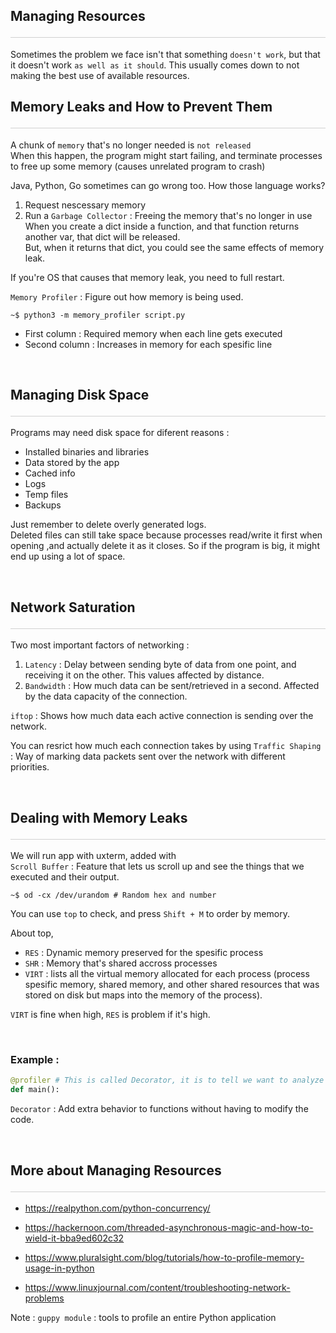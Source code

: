 <style>hr{opacity: 20%; height: 1px!important; margin-bottom:0px!important</style>

## Managing Resources <hr/>
Sometimes the problem we face isn't that something `doesn't work`, but that it doesn't work `as well as it should`. This usually comes down to not making the best use of available resources.


## Memory Leaks and How to Prevent Them <hr/>
A chunk of `memory` that's no longer needed is `not released`<br>
When this happen, the program might start failing, and terminate processes to free up some memory (causes unrelated program to crash)<br>

Java, Python, Go sometimes can go wrong too. How those language works?
1. Request nescessary memory
2. Run a `Garbage Collector` : Freeing the memory that's no longer in use<br>
When you create a dict inside a function, and that function returns another var, that dict will be released.<br>
But, when it returns that dict, you could see the same effects of memory leak.

If you're OS that causes that memory leak, you need to full restart.

`Memory Profiler` : Figure out how memory is being used.<br>
```shell
~$ python3 -m memory_profiler script.py
```
- First column : Required memory when each line gets executed
- Second column : Increases in memory for each spesific line

<br>

## Managing Disk Space <hr/>
Programs may need disk space for diferent reasons :
- Installed binaries and libraries
- Data stored by the app
- Cached info
- Logs
- Temp files
- Backups

Just remember to delete overly generated logs.<br>
Deleted files can still take space because processes read/write it first when opening ,and actually delete it as it closes. So if the program is big, it might end up using a lot of space.

<br>

## Network Saturation <hr/>
Two most important factors of networking :
1. `Latency` : Delay between sending byte of data from one point, and receiving it on the other. This values affected by distance.
2. `Bandwidth` : How much data can be sent/retrieved in a second. Affected by the data capacity of the connection. 

`iftop` : Shows how much data each active connection is sending over the network. 

You can resrict how much each connection takes by using `Traffic Shaping` : Way of marking data packets sent over the network with different priorities. 

<br>

## Dealing with Memory Leaks <hr/>
We will run app with uxterm, added with <br>
`Scroll Buffer` : Feature that lets us scroll up and see the things that we executed and their output.
```shell
~$ od -cx /dev/urandom # Random hex and number
```
You can use `top` to check, and press `Shift + M` to order by memory.

About top,
- `RES` : Dynamic memory preserved for the spesific process
- `SHR` : Memory that's shared accross processes
- `VIRT` : lists all the virtual memory allocated for each process (process spesific memory, shared memory, and other shared resources that was stored on disk but maps into the memory of the process). 

`VIRT` is fine when high, `RES` is problem if it's high. 

<br>

### Example : 
```python
@profiler # This is called Decorator, it is to tell we want to analyze the memory consumption of it.
def main():
```
`Decorator` : Add extra behavior to functions without having to modify the code.

<br>

## More about Managing Resources <hr>

<ul><li><p><a href="https://realpython.com/python-concurrency/" title="" target="_blank" rel="noopener nofollow" aria-label=""><u>https://realpython.com/python-concurrency/</u></a></p></li><li><p><a href="https://hackernoon.com/threaded-asynchronous-magic-and-how-to-wield-it-bba9ed602c32" title="" target="_blank" rel="noopener nofollow" aria-label=""><u>https://hackernoon.com/threaded-asynchronous-magic-and-how-to-wield-it-bba9ed602c32</u></a></p></li><li><p><a href="https://www.pluralsight.com/blog/tutorials/how-to-profile-memory-usage-in-python" title="" target="_blank" rel="noopener nofollow" aria-label=""><u>https://www.pluralsight.com/blog/tutorials/how-to-profile-memory-usage-in-python</u></a></p></li><li><p><a href="https://www.linuxjournal.com/content/troubleshooting-network-problems" title="" target="_blank" rel="noopener nofollow" aria-label=""><u>https://www.linuxjournal.com/content/troubleshooting-network-problems</u></a></p></li></ul>

Note :  `guppy module` :  tools to profile an entire Python application
